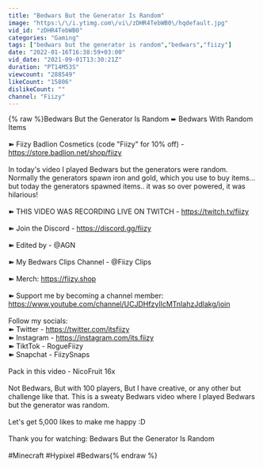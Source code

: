 ```yaml
---
title: "Bedwars But the Generator Is Random"
image: "https:\/\/i.ytimg.com\/vi\/zDHR4TebWB0\/hqdefault.jpg"
vid_id: "zDHR4TebWB0"
categories: "Gaming"
tags: ["bedwars but the generator is random","bedwars","fiizy"]
date: "2022-01-16T16:38:59+03:00"
vid_date: "2021-09-01T13:30:21Z"
duration: "PT14M53S"
viewcount: "288549"
likeCount: "15806"
dislikeCount: ""
channel: "Fiizy"
---
```

{% raw %}Bedwars But the Generator Is Random ➨ Bedwars With Random Items<br /><br />➽ Fiizy Badlion Cosmetics (code &quot;Fiizy&quot; for 10% off) - <a rel="nofollow" target="blank" href="https://store.badlion.net/shop/fiizy">https://store.badlion.net/shop/fiizy</a><br /><br />In today's video I played Bedwars but the generators were random. Normally the generators spawn iron and gold, which you use to buy items... but today the generators spawned items.. it was so over powered, it was hilarious!<br /><br />➽ THIS VIDEO WAS RECORDING LIVE ON TWITCH - <a rel="nofollow" target="blank" href="https://twitch.tv/fiizy">https://twitch.tv/fiizy</a><br /><br />➽ Join the Discord - <a rel="nofollow" target="blank" href="https://discord.gg/fiizy">https://discord.gg/fiizy</a>  <br /><br />➽ Edited by -  @AGN   <br /><br />➽ My Bedwars Clips Channel -   @Fiizy Clips <br /><br />➽ Merch: <a rel="nofollow" target="blank" href="https://fiizy.shop">https://fiizy.shop</a><br /><br />➽ Support me by becoming a channel member:<br /><a rel="nofollow" target="blank" href="https://www.youtube.com/channel/UCJDHfzyIlcMTnIahzJdlakg/join">https://www.youtube.com/channel/UCJDHfzyIlcMTnIahzJdlakg/join</a><br /><br />Follow my socials:<br />➽ Twitter - <a rel="nofollow" target="blank" href="https://twitter.com/itsfiizy">https://twitter.com/itsfiizy</a><br />➽ Instagram - <a rel="nofollow" target="blank" href="https://instagram.com/its.fiizy">https://instagram.com/its.fiizy</a><br />➽ TiktTok - RogueFiizy<br />➽ Snapchat - FiizySnaps<br /><br />Pack in this video - NicoFruit 16x <br /><br />Not Bedwars, But with 100 players, But I have creative, or any other but challenge like that. This is a sweaty Bedwars video where I played Bedwars but the generator was random.<br /><br />Let's get 5,000 likes to make me happy :D<br /><br />Thank you for watching: Bedwars But the Generator Is Random<br /><br />#Minecraft #Hypixel #Bedwars{% endraw %}
